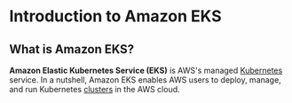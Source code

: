 
# Introduction to Amazon EKS

## What is Amazon EKS?

**Amazon Elastic Kubernetes Service (EKS)** is AWS's managed [Kubernetes](../kubernetes/what-is-kubernetes) service.
In a nutshell, Amazon EKS enables AWS users to deploy, manage, and run Kubernetes 
[clusters](../kubernetes/clusters) in the AWS cloud.
